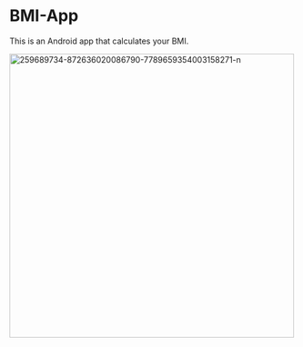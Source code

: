 # BMI-App
This is an Android app that calculates your BMI.





<a href="https://ibb.co/2MHFRqL"><img src="https://i.ibb.co/B6FfvL7/259689734-872636020086790-7789659354003158271-n.png" alt="259689734-872636020086790-7789659354003158271-n" border="0" height="500px" width="500px" class="center"></a>
